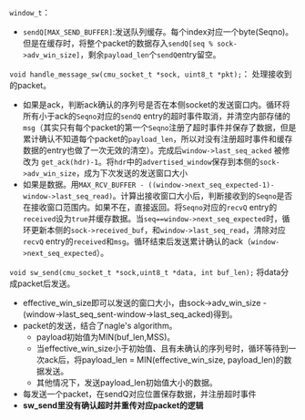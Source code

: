 `window_t`：

- `sendQ[MAX_SEND_BUFFER]`:发送队列缓存。每个index对应一个byte(Seqno)。但是在缓存时，将整个packet的数据存入`sendQ[seq % sock->adv_win_size]`，剩余`payload_len`个`sendQ`entry留空。

`void handle_message_sw(cmu_socket_t *sock, uint8_t *pkt);`：
处理接收到的packet。

- 如果是ack，判断ack确认的序列号是否在本侧socket的发送窗口内。循环将所有小于ack的`Seqno`对应的`sendQ` entry的超时事件取消，并清空内部存储的`msg`（其实只有每个packet的第一个`Seqno`注册了超时事件并保存了数据，但是累计确认不知道每个packet的`payload_len`，所以对没有注册超时事件和缓存数据的entry也做了一次无效的清空）。完成后`window->last_seq_acked` 被修改为 `get_ack(hdr)-1`。将`hdr`中的`advertised_window`保存到本侧的`sock->adv_win_size`，成为下次发送的发送窗口大小
- 如果是数据。用`MAX_RCV_BUFFER - ((window->next_seq_expected-1)-window->last_seq_read)`。计算出接收窗口大小后，判断接收到的`Seqno`是否在接收窗口范围内。如果不在，直接返回。将`Seqno`对应的`recvQ` entry的`received`设为`true`并缓存数据。当`seq==window->next_seq_expected`时，循环更新本侧的`sock->received_buf`，和`window->last_seq_read`，清除对应`recvQ` entry的`received`和`msg`。循环结束后发送累计确认的ack（`window->next_seq_expected`）。

`void sw_send(cmu_socket_t *sock,uint8_t *data, int buf_len);`
将data分成packet后发送。

- effective_win_size即可以发送的窗口大小，由sock->adv_win_size - (window->last_seq_sent-window->last_seq_acked)得到。
- packet的发送，结合了nagle's algorithm。
   - payload初始值为MIN(buf_len,MSS)。
   - 当effective_win_size小于初始值、且有未确认的序列号时，循环等待到一次ack后，将payload_len = MIN(effective_win_size, payload_len)的数据发送。
   - 其他情况下，发送payload_len初始值大小的数据。
- 每发送一个packet，在sendQ对应位置保存数据，并注册超时事件
- **sw_send里没有确认超时并重传对应packet的逻辑**